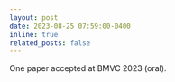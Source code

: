 ```yaml
---
layout: post
date: 2023-08-25 07:59:00-0400
inline: true
related_posts: false
---
```


One paper accepted at BMVC 2023 (oral).
